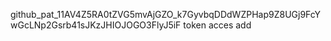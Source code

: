 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
token acces add 
